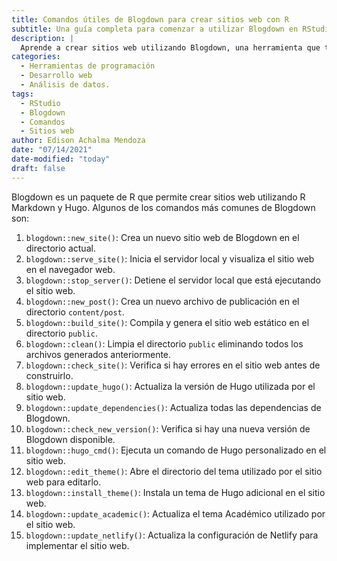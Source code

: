 ```yaml
---
title: Comandos útiles de Blogdown para crear sitios web con R
subtitle: Una guía completa para comenzar a utilizar Blogdown en RStudio
description: |
  Aprende a crear sitios web utilizando Blogdown, una herramienta que te permite construir páginas web estáticas con RStudio de manera fácil y rápida. Esta guía te enseñará los comandos más importantes para comenzar a crear tu propio sitio web en RStudio.
categories:
  - Herramientas de programación
  - Desarrollo web
  - Análisis de datos.
tags:
  - RStudio
  - Blogdown
  - Comandos
  - Sitios web
author: Edison Achalma Mendoza
date: "07/14/2021"
date-modified: "today"
draft: false
---
```




Blogdown es un paquete de R que permite crear sitios web utilizando R Markdown y Hugo. Algunos de los comandos más comunes de Blogdown son:

1. `blogdown::new_site()`: Crea un nuevo sitio web de Blogdown en el directorio actual.
2. `blogdown::serve_site()`: Inicia el servidor local y visualiza el sitio web en el navegador web.
3. `blogdown::stop_server()`: Detiene el servidor local que está ejecutando el sitio web.
4. `blogdown::new_post()`: Crea un nuevo archivo de publicación en el directorio `content/post`.
5. `blogdown::build_site()`: Compila y genera el sitio web estático en el directorio `public`.
6. `blogdown::clean()`: Limpia el directorio `public` eliminando todos los archivos generados anteriormente.
7. `blogdown::check_site()`: Verifica si hay errores en el sitio web antes de construirlo.
8. `blogdown::update_hugo()`: Actualiza la versión de Hugo utilizada por el sitio web.
9. `blogdown::update_dependencies()`: Actualiza todas las dependencias de Blogdown.
10. `blogdown::check_new_version()`: Verifica si hay una nueva versión de Blogdown disponible.
11. `blogdown::hugo_cmd()`: Ejecuta un comando de Hugo personalizado en el sitio web.
12. `blogdown::edit_theme()`: Abre el directorio del tema utilizado por el sitio web para editarlo.
13. `blogdown::install_theme()`: Instala un tema de Hugo adicional en el sitio web.
14. `blogdown::update_academic()`: Actualiza el tema Académico utilizado por el sitio web.
15. `blogdown::update_netlify()`: Actualiza la configuración de Netlify para implementar el sitio web.
